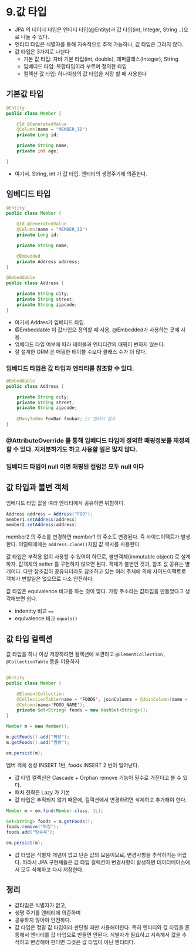 # 9.값 타입

- JPA 의 데이터 타입은 엔티티 타입(@Entity)과 값 타입(int, Integer, String ..)으로 나눌 수 있다. 
- 엔티티 타입은 식별자를 통해 지속적으로 추적 가능하나, 값 타입은 그러지 않다.
- 값 타입은 3가지로 나뉜다
	- 기본 값 타입: 자바 기본 타입(int, double), 래퍼클래스(Integer), String 
	- 임베디드 타입: 복합타입이라 부르며 정의한 타입
	- 컬렉션 값 타입: 하나이상의 값 타입을 저장 할 때 사용한다

	
## 기본값 타입

```java
@Entity
public class Member {

    @Id @GeneratedValue
    @Column(name = "MEMBER_ID")
    private Long id;

    private String name;
    private int age;

}
```
- 여기서. String, int 가 값 타입. 엔티티의 생명주기에 의존한다.

## 임베디드 타입

```java
@Entity
public class Member {

    @Id @GeneratedValue
    @Column(name = "MEMBER_ID")
    private Long id;

    private String name;

    @Embedded
    private Address address;
}

@Embeddable
public class Address {

    private String city;
    private String street;
    private String zipcode;
}
```

- 여기서 Addres가 임베디드 타입.
- @Embeddable 이 값타입으 정의할 때 사용, @Embedded가 사용하는 곳에 사용.
- 임베디드 타입 여부에 따라 테이블과 엔티티간의 매핑이 변하지 않는다.
- 잘 설계한 ORM 은 매핑한 테이블 수보다 클래스 수가 더 많다.



### 임베디드 타입은 값 타입과 엔티티를 참조할 수 있다.

```java
@Embeddable
public class Address {

    private String city;
    private String street;
    private String zipcode;
    
    @ManyToOne FooBar foobar; // 엔티티 참조
}
```

### @AttributeOverride 를 통해 임베디드 타입에 정의한 매핑정보를 재정의 할 수 있다. 지저분하기도 하고 사용할 일은 많지 않다.

### 임베디드 타입이 null 이면 매핑된 컬럼은 모두 null 이다

## 값 타입과 불변 객체
임베디드 타입 값을 여러 엔티티에서 공유하면 위험하다.

```java
Address address = Address("FOO");
member1.setAddress(address)
member2.setAddress(address)
```

member2 의 주소를 변경하면 member1 의 주소도 변경된다. 즉 사이드이팩트가 발생한다. 이럴때에에는 `address.clone()`처럼 값 복사를 사용한다.

값 타입은 부작용 없이 사용할 수 있어야 하므로, 불변객체(immutable object) 로 설계하자. 값객체의 setter 를 구현하지 않으면 된다. 객체가 불변인 것과, 참조 값 공유는 별개이다. 다만 참조값이 공유되더라도 참조하고 있는 여러 주체에 의해 사이드이팩트로 객체가 변할일은 없으므로 다소 안전하다.

값 타입은 equivalence 비교를 하는 것이 맞다. 가령 주소라는 값타입을 만들었다고 생각해보면 쉽다.
- indentity 비교 `==`
- equivalence 비교 `equals()`

## 값 타입 컬렉션
값 타입을 하나 이상 저장하려면 컬렉션에 보관하고 `@ElementCollection, @CollectionTable` 등을 이용하자

```java

@Entity
public class Member {

	@ElementCollection
	@CollectionTable(name = 'FOODS', joinColumns = @JoinColumn(name = 'MEMBER_ID'))
	@Column(name='FOOD_NAME');
	private Set<String> foods = new HashSet<String>();
}
```

```java
Member m = new Member();

m.getFoods().add("짜장");
m.getFoods().add("짬뽕");

em.persist(m);
```
멤버 객체 생성 INSERT 1번, foods INSERT 2 번이 일어난다.

- 값 타입 컬렉션은 Cascade + Orphan remove 기능이 필수로 가진다고 볼 수 있다.
- 패치 전략은 Lazy 가 기본
- 값 타입은 추적되지 않기 때문에, 컬렉션에서 변경하려면 삭제하고 추가해야 한다.


```java
Member m = em.find(Member.class, 1L);

Set<String> foods = m.getFoods();
foods.remove("짜장");
foods.add("탕수육");

em.persist(m);
```

- 값 타입은 식별자 개념이 없고 단순 값의 모음이므로, 변경사항을 추적하기는 어렵다. 따라서 JPA 구현체들은 값 타입 컬렉션이 변경사항이 발생하면 데이터베이스에서 모두 삭제하고 다시 저장한다.

## 정리

- 값타입은 식별자가 없고,
- 생명 주기를 엔티티에 의존하며
- 공유하지 않아야 안전하다.
- 값 타입은 정말 값 타입이라 판단될 때만 사용해야한다. 특히 엔티티와 값 타입을 혼동해서 엔티티를 값 타입으로 만들면 안된다. 식별자가 필요하고 지속해서 값을 추적하고 변경해야 한다면 그것은 값 타입이 아닌 엔티티다.
